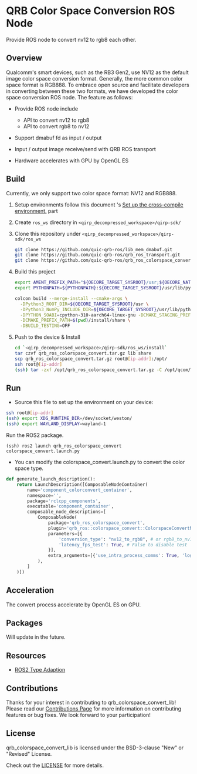 # QRB Color Space Conversion ROS Node

Provide ROS node to convert nv12 to rgb8 each other. 

## Overview

Qualcomm's smart devices, such as the RB3 Gen2, use NV12 as the default image color space conversion format. Generally, the more common color space format is RGB888. To embrace open source and facilitate developers in converting between these two formats, we have developed the color space conversion ROS node. The feature as follows:

- Provide ROS node include
  - API to convert nv12 to rgb8
  - API to convert rgb8 to nv12

- Support dmabuf fd as input / output

- Input / output image receive/send with QRB ROS transport
- Hardware accelerates with GPU by OpenGL ES

## Build

Currently, we only support two color space format: NV12 and RGB888.

1. Setup environments follow this document 's [Set up the cross-compile environment.](https://docs.qualcomm.com/bundle/publicresource/topics/80-65220-2/develop-your-first-application_6.html?product=1601111740013072&facet=Qualcomm%20Intelligent%20Robotics%20(QIRP)%20Product%20SDK&state=releasecandidate) part

2. Create `ros_ws` directory in `<qirp_decompressed_workspace>/qirp-sdk/`

3. Clone this repository under `<qirp_decompressed_workspace>/qirp-sdk/ros_ws`
     ```bash
     git clone https://github.com/quic-qrb-ros/lib_mem_dmabuf.git
     git clone https://github.com/quic-qrb-ros/qrb_ros_transport.git
     git clone https://github.com/quic-qrb-ros/qrb_ros_colorspace_convert.git
     ```
4. Build this project
     ```bash
     export AMENT_PREFIX_PATH="${OECORE_TARGET_SYSROOT}/usr;${OECORE_NATIVE_SYSROOT}/usr"
     export PYTHONPATH=${PYTHONPATH}:${OECORE_TARGET_SYSROOT}/usr/lib/python3.10/site-packages

     colcon build --merge-install --cmake-args \
       -DPython3_ROOT_DIR=${OECORE_TARGET_SYSROOT}/usr \
       -DPython3_NumPy_INCLUDE_DIR=${OECORE_TARGET_SYSROOT}/usr/lib/python3.10/site-packages/numpy/core/include \
       -DPYTHON_SOABI=cpython-310-aarch64-linux-gnu -DCMAKE_STAGING_PREFIX=$(pwd)/install \
       -DCMAKE_PREFIX_PATH=$(pwd)/install/share \
       -DBUILD_TESTING=OFF
     ```
5. Push to the device & Install
     ```bash
     cd `<qirp_decompressed_workspace>/qirp-sdk/ros_ws/install`
     tar czvf qrb_ros_colorspace_convert.tar.gz lib share
     scp qrb_ros_colorspace_convert.tar.gz root@[ip-addr]:/opt/
     ssh root@[ip-addr]
     (ssh) tar -zxf /opt/qrb_ros_colorspace_convert.tar.gz -C /opt/qcom/qirp-sdk/usr/
     ```
## Run

- Source this file to set up the environment on your device:

```bash
ssh root@[ip-addr]
(ssh) export XDG_RUNTIME_DIR=/dev/socket/weston/
(ssh) export WAYLAND_DISPLAY=wayland-1
```

Run the ROS2 package.

```
(ssh) ros2 launch qrb_ros_colorspace_convert colorspace_convert.launch.py
```

- You can modify the colorspace_convert.launch.py to convert the color space type.

```python
def generate_launch_description():
    return LaunchDescription([ComposableNodeContainer(
        name='component_colorconvert_container',
        namespace='',
        package='rclcpp_components',
        executable='component_container',
        composable_node_descriptions=[
            ComposableNode(
                package='qrb_ros_colorspace_convert',
                plugin='qrb_ros::colorspace_convert::ColorspaceConvertNode',
                parameters=[{
                    'conversion_type': "nv12_to_rgb8", # or rgb8_to_nv12
                    'latency_fps_test': True, # False to disable test
                }],
                extra_arguments=[{'use_intra_process_comms': True, 'log_level': 'INFO'}],
            ),
        ]
    )])
```

## Acceleration

The convert process accelerate by OpenGL ES on GPU.

## Packages

Will update in the future.

## Resources

- [ROS2 Type Adaption](https://ros.org/reps/rep-2007.html)

## Contributions

Thanks for your interest in contributing to qrb_colorspace_convert_lib! Please read our [Contributions Page](CONTRIBUTING.md) for more information on contributing features or bug fixes. We look forward to your participation!

## License

qrb_colorspace_convert_lib is licensed under the BSD-3-clause "New" or "Revised" License. 

Check out the [LICENSE](LICENSE) for more details.

